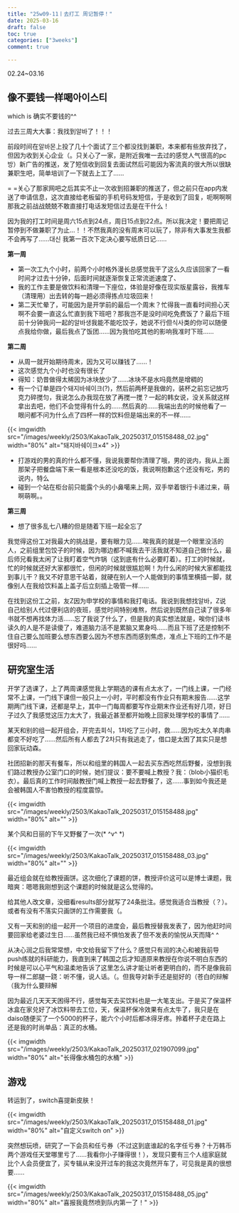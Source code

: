 ```yaml
---
title: "25w09-11丨去打工 周记暂停！"
date: 2025-03-16
draft: false
toc: true
categories: ["3weeks"]
comment: true

---
```


02.24~03.16

## 像不要钱一样喝아이스티

which is 确实不要钱的^^

过去三周大大事：我找到알바了！！！

前段时间在알바몬上投了几十个面试了三个都没找到兼职，本来都有些放弃找了，但因为收到关心企业（。只关心了一家，是附近我唯一去过的感觉人气很高的pc방）新广告的推送，发了短信收到回复去面试然后可能因为客流真的很大所以很缺兼职生吧，简单培训了一下就去上工了……

= =关心了那家网吧之后其实不止一次收到招兼职的推送了，但之前只在app内发送了申请信息，这次直接给老板留的手机号码发短信，于是收到了回复，呃啊啊啊那我之前战战兢兢不敢直接打电话发短信过去是在干什么！

因为我的打工时间是周六15点到24点，周日15点到22点。所以我决定！要把周记暂停到不做兼职了为止…！！不然我真的没有周末可以玩了，除非有大事发生我都不会再写了……대신 我第一百次下定决心要写纸质日记…… 

**第一周**
- 第一次工九个小时，前两个小时格外漫长总感觉我干了这么久应该回家了一看时间才过去十分钟，后面时间就逐渐恢复正常流逝速度了、
- 我的工作主要是做饮料和清理一下座位，体验是好像在现实版星露谷，我推车（清理用）出去转的每一趟必须得拣点垃圾回来！
- 第二天忙晕了，可能因为是开学前的最后一个周末？忙得我一直看时间担心天啊不会要一直这么忙直到我下班吧？那我岂不是没时间吃免费饭了？最后下班前十分钟我问一起的알바생我能不能吃饺子，她说不行但식사类的你可以随便点我给你做，最后我点了饭团……因为我怕吃其他的影响我准时下班……

**第二周**
- 从周一就开始期待周末，因为又可以赚钱了……！
- 这次感觉九个小时也没有很长了
- 得知：奶昔做得太稀因为冰块放少了……冰块不是水吗竟然是增稠的
- 有一个订单是四个돼지바쉐이크(?)，然后前两杯是我做的，装杯之前忘记放巧克力碎搅匀，我说怎么办我现在放了再搅一搅？一起的韩女说，没关系就这样拿出去吧，他们不会觉得有什么的……然后真的……我端出去的时候他看了一眼问都不问为什么点了四杯一样的饮料但是端出来的不一样……

{{< imgwidth src="/images/weekly/2503/KakaoTalk_20250317_015158488_02.jpg" width="80%" alt="돼지바쉐이크×4" >}}

- 打游戏的男的真的什么都不懂，我说我要帮你清理了哦，男的说内，我从上面那架子把餐盘端下来一看是根本还没吃的饭，我说啊抱歉这个还没有吃，男的说内，特么
- 碰到一个站在柜台前只能露个头的小鼻噶来上网，双手举着银行卡递过来，萌啊萌啊。。

**第三周**
- 想了很多乱七八糟的但是随着下班一起全忘了

我觉得这份工对我最大的挑战是，要有眼力见……唉我真的就是一个眼里没活的人，之前组里包饺子的时候，因为哪边都不喊我去干活我就不知道自己做什么，最后师兄看我太闲了让我盯着空气炸锅（这到底有什么必要盯着）。打工的时候就，忙的时候就还好大家都很忙，但闲的时候就很尴尬啊！为什么闲的时候大家都能找到事儿干？我又不好意思干站着，就硬在别人一个人能做到的事情里横插一脚，就像别人在我给饮料盖上盖子后立刻插上吸管一样……

在找到这份工之前，友Z因为申学校的事情和我打电话。我说到我想找알바，Z说自己给别人代过便利店的夜班，感觉时间特别难熬，然后说到既然自己读了很多年书就不想再找体力活……忘了我说了什么了，但是我的真实想法就是，唉你们读书读久的人是不是读傻了，难道脑力活不是累脑又累身吗……而且下班了还是控制不住自己要么加班要么想东西要么因为不想东西而感到焦虑，准点上下班的工作不是很好吗……

## 研究室生活

开学了选课了，上了两周课感觉我上学期选的课有点太水了，一门线上课，一门经常不上课，一门线下课但一般只上一小时，平时都没有作业只有期末报告……这学期两门线下课，还都是早上，其中一门每周都要写作业期末作业还有好几项，好日子过久了我感觉这压力太大了，我最近甚至都开始晚上回家处理学校的事情了……

某天和别的组一起开组会，开完去회식，1차吃了三小时，救……因为吃太久羊肉串都变不好吃了……然后所有人都去了2차只有我逃走了，借口是太困了其实只是想回家玩动森。

社团招新的那天有餐车，所以和组里的韩国人一起去买东西吃然后野餐，没想到我们路过教授办公室门口的时候，她们提议：要不要喊上教授？我：（blob小猫织毛衣）。最后真的工作时间敲教授门喊上教授一起去野餐了，这……事到如今我还是会被韩国人不害怕教授的程度震惊。

{{< imgwidth src="/images/weekly/2503/KakaoTalk_20250317_015158488.jpg" width="80%" alt="" >}}

某个风和日丽的下午又野餐了一次(* ^v^ *)

{{< imgwidth src="/images/weekly/2503/KakaoTalk_20250317_015158488_03.jpg" width="80%" alt="" >}}

最近组会就在给教授画饼。这次细化了课题的饼，教授评价这可以是博士课题，我暗爽：嗯嗯我刚想到这个课题的时候就是这么觉得的。

给其他人改文章，没细看results部分就写了24条批注。感觉我适合当教授（？）。或者有没有不落实只画饼的工作需要我（。

又有一天和别的组一起开一个项目的进度会，最后教授替我发表了，因为他赶时间要回家给老婆过生日……虽然我已经不惧怕发表了但不发表的愉悦从天而降^ ^

从决心润之后我常常想，中文给我留下了什么？感觉只有润的决心和被我前导push练就的科研能力，我直到来了韩国之后才知道原来教授在你说不明白东西的时候是可以心平气和温柔地告诉了这里怎么讲才能让听者更明白的，而不是像我前导一样二郎腿一跷：听不懂，说人话。（。但我导对新手还是挺好的（苍白的辩解（我为什么要辩解

因为最近几天天天困得不行，感觉每天去买饮料也是一大笔支出。于是买了保温杯冰盒在家兑好了冰饮料带去工位，天，保温杯保冷效果有点太牛了，我只是在daiso随便买了一个5000的杯子，能六个小时后都冰得牙疼。拎着杯子走在路上还是我的时尚单品：真正的水桶。

{{< imgwidth src="/images/weekly/2503/KakaoTalk_20250317_021907099.jpg" width="80%" alt="长得像水桶包的水桶" >}}



## 游戏

转运到了，switch喜提新皮肤！

{{< imgwidth src="/images/weekly/2503/KakaoTalk_20250317_015158488_01.jpg" width="80%" alt="自定义switch on" >}}


突然想玩喷，研究了一下会员和任亏券（不过这到底谁起的名字任亏券？十万韩币两个游戏任天堂哪里亏了……我看你小子赚得很！），发现只要有三个人组家庭就比个人会员便宜了，买专辑从来没开过车的我这次竟然开车了，可见我是真的很想要……

{{< imgwidth src="/images/weekly/2503/KakaoTalk_20250317_015158488_05.jpg" width="80%" alt="喜报我竟然喷到队内第一了！" >}}
